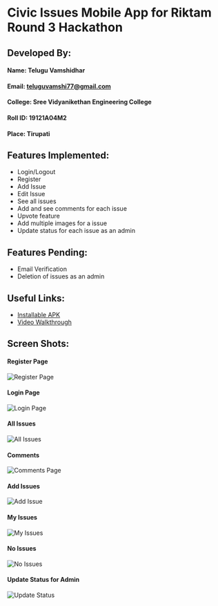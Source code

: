 # Civic Issues Mobile App for Riktam Round 3 Hackathon

## Developed By:

#### Name: Telugu Vamshidhar

#### Email: teluguvamshi77@gmail.com

#### College: Sree Vidyanikethan Engineering College

#### Roll ID: 19121A04M2

#### Place: Tirupati

## Features Implemented:

- Login/Logout
- Register
- Add Issue
- Edit Issue
- See all issues
- Add and see comments for each issue
- Upvote feature
- Add multiple images for a issue
- Update status for each issue as an admin

## Features Pending:

- Email Verification
- Deletion of issues as an admin

## Useful Links:

- [Installable APK](https://drive.google.com/file/d/1QiiTPfcWlHJhVhwlBC3Vd69r7W2NqBRI/view?usp=sharing)
- [Video Walkthrough](https://youtu.be/UB480UUsDMo)

## Screen Shots:

#### Register Page

![Register Page](https://raw.githubusercontent.com/deVamshi/civic_issues_riktam_hackathon/main/screenshots/signup.jpeg?token=GHSAT0AAAAAABZTROM5KAIBLCA3KGKDTYHMY4DKWGQ)

#### Login Page

![Login Page](https://raw.githubusercontent.com/deVamshi/civic_issues_riktam_hackathon/main/screenshots/login.jpeg?token=GHSAT0AAAAAABZTROM42QPOUW3MJOKZQYEAY4DKXYQ)

#### All Issues

![All Issues](https://raw.githubusercontent.com/deVamshi/civic_issues_riktam_hackathon/main/screenshots/all_issues.jpeg?token=GHSAT0AAAAAABZTROM5DS7EFLKE54O7DWPAY4DKYEA)

#### Comments

![Comments Page](https://raw.githubusercontent.com/deVamshi/civic_issues_riktam_hackathon/main/screenshots/comments_page.jpeg?token=GHSAT0AAAAAABZTROM4NLTU7WLPIGY33U7AY4DKYSQ)

#### Add Issues

![Add Issue](https://raw.githubusercontent.com/deVamshi/civic_issues_riktam_hackathon/main/screenshots/add_issue.jpeg?token=GHSAT0AAAAAABZTROM4MVNHWTTJOSQGF4RMY4DKZEA)

#### My Issues

![My Issues](https://raw.githubusercontent.com/deVamshi/civic_issues_riktam_hackathon/main/screenshots/my_issues.jpeg?token=GHSAT0AAAAAABZTROM4DOLJT2FUPID2LXHGY4DKZRA)

#### No Issues

![No Issues](https://raw.githubusercontent.com/deVamshi/civic_issues_riktam_hackathon/main/screenshots/no_issues.jpeg?token=GHSAT0AAAAAABZTROM4FL6VN2QKJFFWUEVEY4DKZZQ)

#### Update Status for Admin

![Update Status](https://raw.githubusercontent.com/deVamshi/civic_issues_riktam_hackathon/main/screenshots/update_status_admin.jpeg?token=GHSAT0AAAAAABZTROM4XJV6537YZLWX2UZ6Y4DK2BA)

